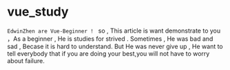 # vue_study

  ``EdwinZhen are Vue-Beginner ! ``
  so , This article is want demonstrate to you ，As a beginner , He is studies for strived .
  Sometimes , He was bad and sad , Becase it is hard to understand.
  But He was never give up , He want to tell everybody that if you are doing your best,you will not have to worry about failure.
